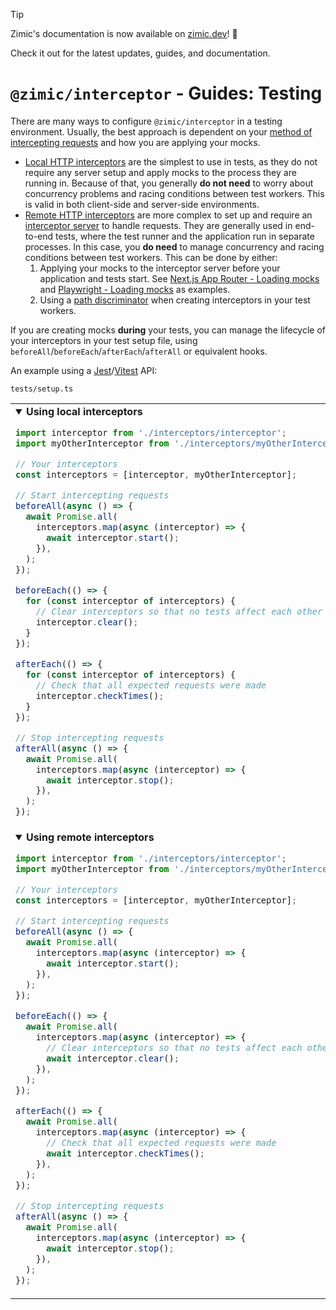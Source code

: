 > [!TIP]
>
> Zimic's documentation is now available on [zimic.dev](https://zimic.dev)! :tada:
>
> Check it out for the latest updates, guides, and documentation.

# `@zimic/interceptor` - Guides: Testing

There are many ways to configure `@zimic/interceptor` in a testing environment. Usually, the best approach is dependent
on your [method of intercepting requests](getting‐started‐interceptor#4-choose-your-method-to-intercept-requests) and
how you are applying your mocks.

- [Local HTTP interceptors](getting‐started‐interceptor#local-http-interceptors) are the simplest to use in tests, as
  they do not require any server setup and apply mocks to the process they are running in. Because of that, you
  generally **do not need** to worry about concurrency problems and racing conditions between test workers. This is
  valid in both client-side and server-side environments.
- [Remote HTTP interceptors](getting‐started‐interceptor#remote-http-interceptors) are more complex to set up and
  require an [interceptor server](cli‐zimic‐server) to handle requests. They are generally used in end-to-end tests,
  where the test runner and the application run in separate processes. In this case, you **do need** to manage
  concurrency and racing conditions between test workers. This can be done by either:
  1. Applying your mocks to the interceptor server before your application and tests start. See
     [Next.js App Router - Loading mocks](../../examples/zimic-with-next-js-app/README.md#loading-mocks) and
     [Playwright - Loading mocks](../../examples/zimic-with-playwright/README.md#loading-mocks) as examples.
  2. Using a [path discriminator](api‐zimic‐interceptor‐http#path-discriminators-in-remote-http-interceptors) when
     creating interceptors in your test workers.

If you are creating mocks **during** your tests, you can manage the lifecycle of your interceptors in your test setup
file, using `beforeAll`/`beforeEach`/`afterEach`/`afterAll` or equivalent hooks.

An example using a [Jest](https://jestjs.io)/[Vitest](https://vitest.dev) API:

`tests/setup.ts`

<table><tr><td width="900px" valign="top"><details open><summary><b>Using local interceptors</b></summary>

```ts
import interceptor from './interceptors/interceptor';
import myOtherInterceptor from './interceptors/myOtherInterceptor';

// Your interceptors
const interceptors = [interceptor, myOtherInterceptor];

// Start intercepting requests
beforeAll(async () => {
  await Promise.all(
    interceptors.map(async (interceptor) => {
      await interceptor.start();
    }),
  );
});

beforeEach(() => {
  for (const interceptor of interceptors) {
    // Clear interceptors so that no tests affect each other
    interceptor.clear();
  }
});

afterEach(() => {
  for (const interceptor of interceptors) {
    // Check that all expected requests were made
    interceptor.checkTimes();
  }
});

// Stop intercepting requests
afterAll(async () => {
  await Promise.all(
    interceptors.map(async (interceptor) => {
      await interceptor.stop();
    }),
  );
});
```

</details></td></tr><tr></tr><tr><td width="900px" valign="top"><details open><summary><b>Using remote interceptors</b></summary>

```ts
import interceptor from './interceptors/interceptor';
import myOtherInterceptor from './interceptors/myOtherInterceptor';

// Your interceptors
const interceptors = [interceptor, myOtherInterceptor];

// Start intercepting requests
beforeAll(async () => {
  await Promise.all(
    interceptors.map(async (interceptor) => {
      await interceptor.start();
    }),
  );
});

beforeEach(() => {
  await Promise.all(
    interceptors.map(async (interceptor) => {
      // Clear interceptors so that no tests affect each other
      await interceptor.clear();
    }),
  );
});

afterEach(() => {
  await Promise.all(
    interceptors.map(async (interceptor) => {
      // Check that all expected requests were made
      await interceptor.checkTimes();
    }),
  );
});

// Stop intercepting requests
afterAll(async () => {
  await Promise.all(
    interceptors.map(async (interceptor) => {
      await interceptor.stop();
    }),
  );
});
```

</details></td></tr></table>
